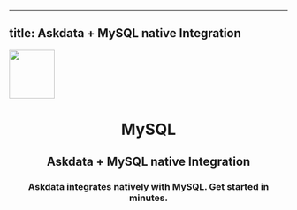 
  ---
  title: Askdata + MySQL native Integration
  ---

<img class="dataset_icon mx-auto d-block mb-4" width="82" height="88" src="https://chart.askdata.com/datasets/icons/mysql.png" alt="">
<h1 class="dataset_title" style="text-align: center;">MySQL</h1>
<h2 class="dataset_subtitle" style="text-align: center;">Askdata + MySQL native Integration</h2> 
<h3 class="dataset_description" style="text-align: center;">Askdata integrates natively with  MySQL. Get started in minutes.</h3> 

  